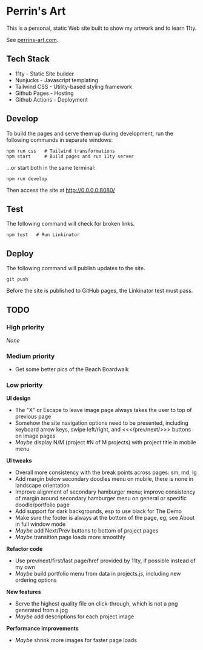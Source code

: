 # Perrin's Art

This is a personal, static Web site built to show my artwork and to learn 11ty.

See [perrins-art.com](https://perrins-art.com/).


## Tech Stack

- 11ty - Static Site builder
- Nunjucks - Javascript templating
- Tailwind CSS - Utility-based styling framework
- Github Pages - Hosting
- Github Actions - Deployment


## Develop

To build the pages and serve them up during development, run the following commands in separate windows:

    npm run css   # Tailwind transformations
    npm start     # Build pages and run 11ty server

...or start both in the same terminal:

    npm run develop

Then access the site at http://0.0.0.0:8080/


## Test

The following command will check for broken links.

    npm test   # Run Linkinator


## Deploy

The following command will publish updates to the site.

    git push

Before the site is published to GitHub pages, the Linkinator test must pass.


## TODO

### High priority
_None_

### Medium priority
- Get some better pics of the Beach Boardwalk

### Low priority

**UI design**
- The "X" or Escape to leave image page always takes the user to top of previous page
- Somehow the site navigation options need to be presented, including keyboard
  arrow keys, swipe left/right, and <<</prev/next/>>> buttons on image pages
- _Maybe_ display N/M (project #N of M projects) with project title in mobile menu

**UI tweaks**
- Overall more consistency with the break points across pages: sm, md, lg
- Add margin below secondary doodles menu on mobile, there is none in landscape orientation
- Improve alignment of secondary hamburger menu; improve consistency of margin around
  secondary hamburger menu on general or specific doodle/portfolio page
- Add support for dark backgrounds, esp to use black for The Demo
- Make sure the footer is always at the bottom of the page, eg, see About in full window mode
- _Maybe_ add Next/Prev buttons to bottom of project pages
- _Maybe_ transition page loads more smoothly

**Refactor code**
- Use prev/next/first/last page/href provided by 11ty, if possible instead of my own
- _Maybe_ build portfolio menu from data in projects.js, including new ordering options

**New features**
- Serve the highest quality file on click-through, which is not a png generated from a jpg
- _Maybe_ add descriptions for each project image

**Performance improvements**
- _Maybe_  shrink more images for faster page loads
